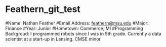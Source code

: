 # Feathern_git_test

#Name: Nathan Feather
#Email Address: feathern@msu.edu
#Major: Finance
#Year: Junior
#Hometown: Commerce, MI
#Programming Backgroud: I programmed robots since I was in 5th grade. Currently a data scientist at a start-up in Lansing. CMSE minor.
